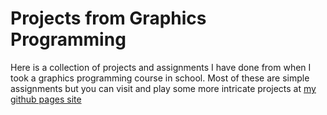 # Projects from Graphics Programming

Here is a collection of projects and assignments I have done from when I 
took a graphics programming course in school. Most of these are simple 
assignments but you can visit and play some more intricate projects at 
[my github pages site](https://skogarbjorn.github.io/graphics2024/)
